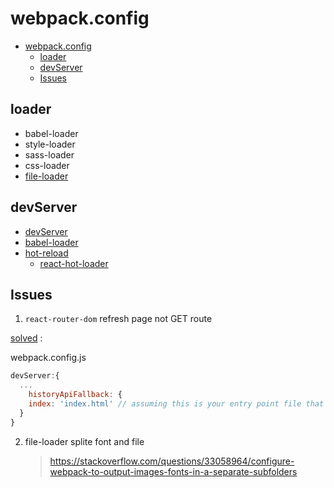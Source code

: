 # webpack.config

- [webpack.config](#webpackconfig)
  - [loader](#loader)
  - [devServer](#devserver)
  - [Issues](#issues)

## loader 

- babel-loader
- style-loader
- sass-loader
- css-loader
 - [file-loader](https://webpack.js.org/loaders/file-loader/)
## devServer
- [devServer](https://webpack.js.org/configuration/dev-server/)
- [babel-loader](https://babeljs.io/docs/en/babel-preset-react)
- [hot-reload](https://medium.com/frochu/react-%E6%95%B4%E5%90%88-hot-module-replacement-cc4721a432af)
  - [react-hot-loader](https://github.com/gaearon/react-hot-loader)



## Issues

1. `react-router-dom` refresh page not GET route

[solved](https://stackoverflow.com/questions/51566221/page-doesnt-load-on-refresh-react-router-dom) : 

webpack.config.js

````js
devServer:{
  ...
    historyApiFallback: {
    index: 'index.html' // assuming this is your entry point file that loads your bundle.
  }
}
````

2. file-loader splite font and file 
   > https://stackoverflow.com/questions/33058964/configure-webpack-to-output-images-fonts-in-a-separate-subfolders